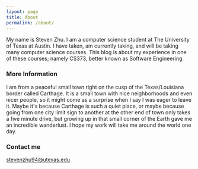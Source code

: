 ```yaml
---
layout: page
title: About
permalink: /about/
---
```


My name is Steven Zhu. I am a computer science student at The University of Texas at Austin. I have taken, am currently taking, and will be taking many computer science courses. This blog is about my experience in one of these courses; namely CS373, better known as Software Engineering.

### More Information

I am from a peaceful small town right on the cusp of the Texas/Louisiana border called Carthage. It is a small town with nice neighborhoods and even nicer people, so it might come as a surprise when I say I was eager to leave it. Maybe it's because Carthage is such a quiet place, or maybe because going from one city limit sign to another at the other end of town only takes a five minute drive, but growing up in that small corner of the Earth gave me an incredible wanderlust. I hope my work will take me around the world one day.

### Contact me

[stevenzhu94@utexas.edu](mailto:stevenzhu94@utexas.edu)
